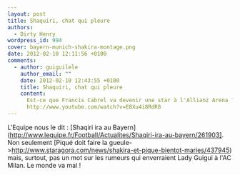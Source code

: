 ```yaml
---
layout: post
title: Shaquiri, chat qui pleure
authors:
  - Dirty Henry
wordpress_id: 994
cover: bayern-munich-shakira-montage.png
date: 2012-02-10 12:11:56 +0100
comments:
  - author: guiguilele
    author_email: ""
    date: 2012-02-10 12:43:55 +0100
    title: Shaquiri, chat qui pleure
    content:
      Est-ce que Francis Cabrel va devenir une star à l'Allianz Arena ?
      http://www.youtube.com/watch?v=E8Xu4i8RdR8
---
```


L'Equipe nous le dit : [Shaqiri ira au
Bayern](http://www.lequipe.fr/Football/Actualites/Shaqiri-ira-au-bayern/261903].
Non seulement [Piqué doit faire la
gueule->http://www.staragora.com/news/shakira-et-pique-bientot-maries/437945)
mais, surtout, pas un mot sur les rumeurs qui enverraient Lady Guigui à l'AC
Milan. Le monde va mal !
